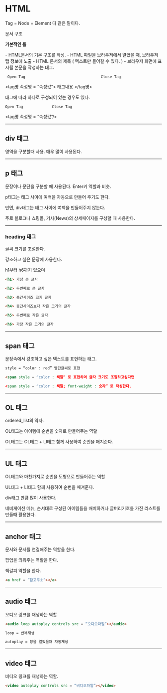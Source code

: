 # HTML

Tag = Node = Element 다 같은 말이다.

문서 구조

**기본적인 틀**

<!DOCTYPE html>

<html> - HTML문서의 기본 구조를 작성.

<head> - HTML 파일을 브라우저에서 열었을 때, 브라우저 탭 정보에 노출

<title></title> - HTML 문서의 제목 ( 텍스트만 들어갈 수 있다. )

</head>

<body></body> - 브라우저 화면에 표시될 본문을 작성하는 태그.

</html>

     Open Tag                                  Close Tag

<tag명 속성명 = “속성값”> 태그내용 </tag명>

태그에 따라 하나로 구성되어 있는 경우도 있다.

    Open Tag             Close Tag

<tag명 속성명 = “속성값”/>

---

## div 태그

영역을 구분할때 사용. 매우 많이 사용된다.

---

## p 태그

문장이나 문단을 구분할 때 사용된다. Enter키 역할과 비슷.

p태그는 태그 사이에 여백을 자동으로 만들어 주기도 한다.

반면, div태그는 태그 사이에 여백을 만들어주지 않는다.

주로 블로그나 쇼핑몰, 기사(News)의 상세페이지를 구성할 때 사용한다.

---

### heading 태그

글씨 크기를 조절한다.

강조하고 싶은 문장에 사용한다.

h1부터 h6까지 있으며
```HTML
<h1> 가장 큰 글자

<h2> 두번째로 큰 글자

<h3> 중간사이즈 크기 글자

<h4> 중간사이즈보다 작은 크기의 글자

<h5> 두번째로 작은 글자

<h6> 가장 작은 크기의 글자
```
---

## span 태그

문장속에서 강조하고 싶은 텍스트를 표현하는 태그.
```HTML
style = “color : red” 빨간글씨로 표현

<span style = “color : 색깔” 로 표현하며 글자 크기도 조절하고싶다면

<span style = “color : 색깔; font-weight : 숫자” 로 작성한다.
```
---

## OL 태그

ordered_list의 약자.

OL태그는 아이템에 순번을 숫자로 만들어주는 역할

OL태그는 OL태그 + LI태그 함께 사용하여 순번을 매겨준다.

---

## UL 태그

OL태그와 마찬가지로 순번을 도형으로 만들어주는 역할

UL태그 + LI태그 함께 사용하여 순번을 매겨준다.

div태그 만큼 많이 사용한다.

네비게이션 메뉴, 순서대로 구성된 아이템들을 배치하거나 글머리기호를 가진 리스트를 만들때 활용한다.

---

## anchor 태그

문서와 문서를 연결해주는 역할을 한다.

팝업을 띄워주는 역할을 한다.

책갈피 역할을 한다.
```HTML
<a href = ”참고주소”></a>
```
---

## audio 태그

오디오 링크를 재생하는 역할
```HTML
<audio loop autoplay controls src = “오디오파일”></audio>

loop = 반복재생

autoplay = 창을 열었을때 자동재생
```
---

## video 태그

비디오 링크를 재생하는 역할.
```HTML
<video autoplay controls src = “비디오파일”></video>
```

